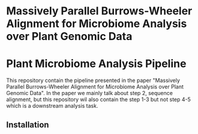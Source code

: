 # Massively Parallel Burrows-Wheeler Alignment for Microbiome Analysis over Plant Genomic Data

# Plant Microbiome Analysis Pipeline
This repository contain the pipeline presented in the paper "Massively Parallel Burrows-Wheeler Alignment for Microbiome Analysis over Plant Genomic Data". In the paper we mainly talk about step 2, sequence alignment, but this repository wil also contain the step 1-3 but not step 4-5 which is a downstream analysis task.

## Installation
